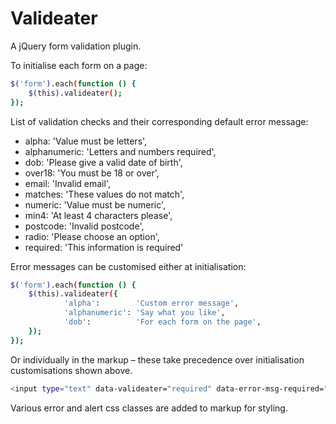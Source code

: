 # Valideater

A jQuery form validation plugin.

To initialise each form on a page:

```sh
$('form').each(function () {
	$(this).valideater();
});
```




List of validation checks and their corresponding default error message:

* alpha:			'Value must be letters',
* alphanumeric:	'Letters and numbers required',
* dob:			'Please give a valid date of birth',
* over18:			'You must be 18 or over',
* email:			'Invalid email',
* matches:		'These values do not match',
* numeric:		'Value must be numeric',
* min4:			'At least 4 characters please',
* postcode:		'Invalid postcode',
* radio:			'Please choose an option',
* required:		'This information is required'




Error messages can be customised either at initialisation:

```sh
$('form').each(function () {
	$(this).valideater({
			'alpha':		'Custom error message',
			'alphanumeric':	'Say what you like',
			'dob':			'For each form on the page',
	});
});
```

Or individually in the markup – these take precedence over initialisation customisations shown above.
```sh
<input type="text" data-valideater="required" data-error-msg-required="My unique error msg">
```




Various error and alert css classes are added to markup for styling.

